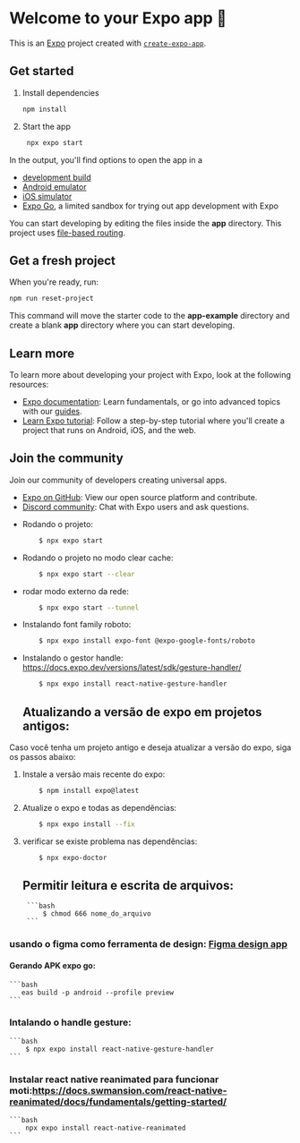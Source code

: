# Welcome to your Expo app 👋

This is an [Expo](https://expo.dev) project created with [`create-expo-app`](https://www.npmjs.com/package/create-expo-app).

## Get started

1. Install dependencies

   ```bash
   npm install
   ```

2. Start the app

   ```bash
    npx expo start
   ```

In the output, you'll find options to open the app in a

- [development build](https://docs.expo.dev/develop/development-builds/introduction/)
- [Android emulator](https://docs.expo.dev/workflow/android-studio-emulator/)
- [iOS simulator](https://docs.expo.dev/workflow/ios-simulator/)
- [Expo Go](https://expo.dev/go), a limited sandbox for trying out app development with Expo

You can start developing by editing the files inside the **app** directory. This project uses [file-based routing](https://docs.expo.dev/router/introduction).

## Get a fresh project

When you're ready, run:

```bash
npm run reset-project
```

This command will move the starter code to the **app-example** directory and create a blank **app** directory where you can start developing.

## Learn more

To learn more about developing your project with Expo, look at the following resources:

- [Expo documentation](https://docs.expo.dev/): Learn fundamentals, or go into advanced topics with our [guides](https://docs.expo.dev/guides).
- [Learn Expo tutorial](https://docs.expo.dev/tutorial/introduction/): Follow a step-by-step tutorial where you'll create a project that runs on Android, iOS, and the web.

## Join the community

Join our community of developers creating universal apps.

- [Expo on GitHub](https://github.com/expo/expo): View our open source platform and contribute.
- [Discord community](https://chat.expo.dev): Chat with Expo users and ask questions.


* Rodando o projeto:
    ```bash
        $ npx expo start
    ```

* Rodando o projeto no modo clear cache:
    ```bash
        $ npx expo start --clear
    ```

* rodar modo externo da rede:
    ```bash
        $ npx expo start --tunnel
    ```  


* Instalando font family roboto:
    ```bash
        $ npx expo install expo-font @expo-google-fonts/roboto
    ```

* Instalando o gestor handle: https://docs.expo.dev/versions/latest/sdk/gesture-handler/
    ```bash
        $ npx expo install react-native-gesture-handler
    ```

    ## Atualizando a versão de expo em projetos antigos:

Caso você tenha um projeto antigo e deseja atualizar a versão do expo, siga os passos abaixo:

1. Instale a versão mais recente do expo:
    ```bash
        $ npm install expo@latest
    ```
2. Atualize o expo e todas as dependências:
    ```bash
        $ npx expo install --fix
    ```
3. verificar se existe problema nas dependências:
    ```bash
        $ npx expo-doctor
    ```

    ## Permitir leitura e escrita de arquivos:
    
        ```bash
            $ chmod 666 nome_do_arquivo
        ```

### usando o figma como ferramenta de design: [Figma design app](https://www.figma.com/community/file/1155362909441341285/)

#### Gerando APK expo go:
    ```bash
       eas build -p android --profile preview
    ```

### Intalando o handle gesture:
    ```bash
        $ npx expo install react-native-gesture-handler
    ```
        
### Instalar react native reanimated para funcionar moti:https://docs.swmansion.com/react-native-reanimated/docs/fundamentals/getting-started/

    ```bash
        npx expo install react-native-reanimated
    ```

